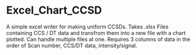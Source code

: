 # Excel_Chart_CCSD
A simple excel writer for making uniform CCSDs.
Takes .xlsx Files containing CCS / DT data and transfrom them into a new file with a chart plotted. Can handle multiple files at one. 
Requires 3 columns of data in the order of Scan number, CCS/DT data, intensity/signal.
